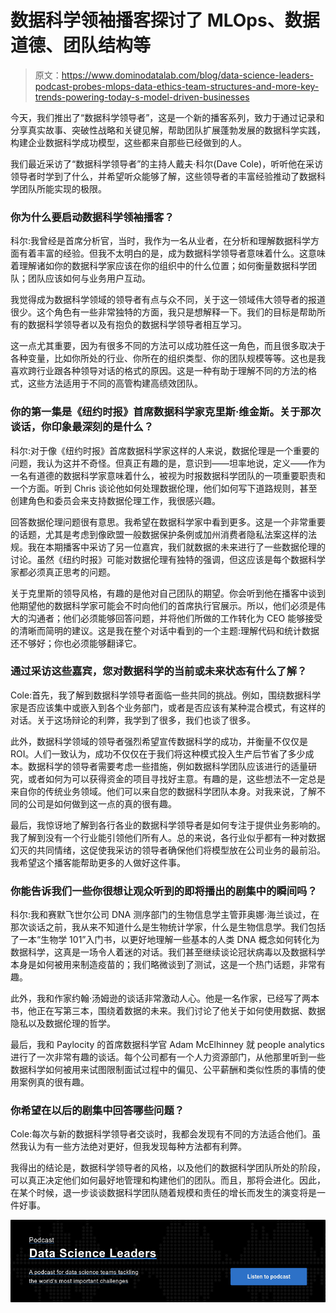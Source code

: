 # 数据科学领袖播客探讨了 MLOps、数据道德、团队结构等

> 原文：<https://www.dominodatalab.com/blog/data-science-leaders-podcast-probes-mlops-data-ethics-team-structures-and-more-key-trends-powering-today-s-model-driven-businesses>

今天，我们推出了“数据科学领导者”，这是一个新的播客系列，致力于通过记录和分享真实故事、突破性战略和关键见解，帮助团队扩展蓬勃发展的数据科学实践，构建企业数据科学成功模型，这些都来自那些已经做到的人。

我们最近采访了“数据科学领导者”的主持人戴夫·科尔(Dave Cole)，听听他在采访领导者时学到了什么，并希望听众能够了解，这些领导者的丰富经验推动了数据科学团队所能实现的极限。

### 你为什么要启动数据科学领袖播客？

科尔:我曾经是首席分析官，当时，我作为一名从业者，在分析和理解数据科学方面有着丰富的经验。但我不太明白的是，成为数据科学领导者意味着什么。这意味着理解诸如你的数据科学家应该在你的组织中的什么位置；如何衡量数据科学团队；团队应该如何与业务用户互动。

我觉得成为数据科学领域的领导者有点与众不同，关于这一领域伟大领导者的报道很少。这个角色有一些非常独特的方面，我只是想解释一下。我们的目标是帮助所有的数据科学领导者以及有抱负的数据科学领导者相互学习。

这一点尤其重要，因为有很多不同的方法可以成功胜任这一角色，而且很多取决于各种变量，比如你所处的行业、你所在的组织类型、你的团队规模等等。这也是我喜欢跨行业跟各种领导对话的格式的原因。这是一种有助于理解不同的方法的格式，这些方法适用于不同的高管构建高绩效团队。

### 你的第一集是《纽约时报》首席数据科学家克里斯·维金斯。关于那次谈话，你印象最深刻的是什么？

科尔:对于像《纽约时报》首席数据科学家这样的人来说，数据伦理是一个重要的问题，我认为这并不奇怪。但真正有趣的是，意识到——坦率地说，定义——作为一名有道德的数据科学家意味着什么，被视为时报数据科学团队的一项重要职责和一个方面。听到 Chris 谈论他如何处理数据伦理，他们如何写下道路规则，甚至创建角色和委员会来支持数据伦理工作，我很感兴趣。

回答数据伦理问题很有意思。我希望在数据科学家中看到更多。这是一个非常重要的话题，尤其是考虑到像欧盟一般数据保护条例或加州消费者隐私法案这样的法规。我在本期播客中采访了另一位嘉宾，我们就数据的未来进行了一些数据伦理的讨论。虽然《纽约时报》可能对数据伦理有独特的强调，但这应该是每个数据科学家都必须真正思考的问题。

关于克里斯的领导风格，有趣的是他对自己团队的期望。你会听到他在播客中谈到他期望他的数据科学家可能会不时向他们的首席执行官展示。所以，他们必须是伟大的沟通者；他们必须能够回答问题，并将他们所做的工作转化为 CEO 能够接受的清晰而简明的建议。这是我在整个对话中看到的一个主题:理解代码和统计数据还不够好；你也必须能够翻译它。

### 通过采访这些嘉宾，您对数据科学的当前或未来状态有什么了解？

Cole:首先，我了解到数据科学领导者面临一些共同的挑战。例如，围绕数据科学家是否应该集中或嵌入到各个业务部门，或者是否应该有某种混合模式，有这样的对话。关于这场辩论的利弊，我学到了很多，我们也谈了很多。

此外，数据科学领域的领导者强烈希望宣传数据科学的成功，并衡量不仅仅是 ROI。人们一致认为，成功不仅仅在于我们将这种模式投入生产后节省了多少成本。数据科学的领导者需要考虑一些措施，例如数据科学团队应该进行的适量研究，或者如何为可以获得资金的项目寻找好主意。有趣的是，这些想法不一定总是来自你的传统业务领域。他们可以来自您的数据科学团队本身。对我来说，了解不同的公司是如何做到这一点的真的很有趣。

最后，我惊讶地了解到各行各业的数据科学领导者是如何专注于提供业务影响的。我了解到没有一个行业能引领他们所有人。总的来说，各行业似乎都有一种对数据幻灭的共同情绪，这促使我采访的领导者确保他们将模型放在公司业务的最前沿。我希望这个播客能帮助更多的人做好这件事。

### 你能告诉我们一些你很想让观众听到的即将播出的剧集中的瞬间吗？

科尔:我和赛默飞世尔公司 DNA 测序部门的生物信息学主管菲奥娜·海兰谈过，在那次谈话之前，我从来不知道什么是生物统计学家，什么是生物信息学。我们包括了一本“生物学 101”入门书，以更好地理解一些基本的人类 DNA 概念如何转化为数据科学，这真是一场令人着迷的对话。我们甚至继续谈论冠状病毒以及数据科学本身是如何被用来制造疫苗的；我们略微谈到了测试，这是一个热门话题，非常有趣。

此外，我和作家约翰·汤姆逊的谈话非常激动人心。他是一名作家，已经写了两本书，他正在写第三本，围绕着数据的未来。我们讨论了他关于如何使用数据、数据隐私以及数据伦理的哲学。

最后，我和 Paylocity 的首席数据科学官 Adam McElhinney 就 people analytics 进行了一次非常有趣的谈话。每个公司都有一个人力资源部门，从他那里听到一些数据科学如何被用来试图限制面试过程中的偏见、公平薪酬和类似性质的事情的使用案例真的很有趣。

### 你希望在以后的剧集中回答哪些问题？

Cole:每次与新的数据科学领导者交谈时，我都会发现有不同的方法适合他们。虽然我认为有一些方法绝对更好，但我发现每种方法都有利弊。

我得出的结论是，数据科学领导者的风格，以及他们的数据科学团队所处的阶段，可以真正决定他们如何最好地管理和构建他们的团队。而且，那将会进化。因此，在某个时候，退一步谈谈数据科学团队随着规模和责任的增长而发生的演变将是一件好事。

[![Podcast  Data Science Leaders  A podcast for data science teams tackling the world's most important challenges Listen to podcast](img/a7a5189f8337529b2063ffa5f5a1afa8.png)](https://cta-redirect.hubspot.com/cta/redirect/6816846/567489f3-5835-4bbf-81f8-ea643a11ced3)